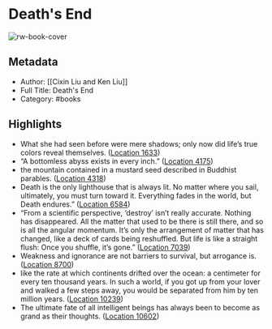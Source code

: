 # Death's End

![rw-book-cover](https://images-na.ssl-images-amazon.com/images/I/51fdj0QzTTL._SL200_.jpg)

## Metadata
- Author: [[Cixin Liu and Ken Liu]]
- Full Title: Death's End
- Category: #books

## Highlights
- What she had seen before were mere shadows; only now did life’s true colors reveal themselves. ([Location 1633](https://readwise.io/to_kindle?action=open&asin=B016AWGJBK&location=1633))
- “A bottomless abyss exists in every inch.” ([Location 4175](https://readwise.io/to_kindle?action=open&asin=B016AWGJBK&location=4175))
- the mountain contained in a mustard seed described in Buddhist parables. ([Location 4318](https://readwise.io/to_kindle?action=open&asin=B016AWGJBK&location=4318))
- Death is the only lighthouse that is always lit. No matter where you sail, ultimately, you must turn toward it. Everything fades in the world, but Death endures.” ([Location 6584](https://readwise.io/to_kindle?action=open&asin=B016AWGJBK&location=6584))
- “From a scientific perspective, ‘destroy’ isn’t really accurate. Nothing has disappeared. All the matter that used to be there is still there, and so is all the angular momentum. It’s only the arrangement of matter that has changed, like a deck of cards being reshuffled. But life is like a straight flush: Once you shuffle, it’s gone.” ([Location 7039](https://readwise.io/to_kindle?action=open&asin=B016AWGJBK&location=7039))
- Weakness and ignorance are not barriers to survival, but arrogance is. ([Location 8700](https://readwise.io/to_kindle?action=open&asin=B016AWGJBK&location=8700))
- like the rate at which continents drifted over the ocean: a centimeter for every ten thousand years. In such a world, if you got up from your lover and walked a few steps away, you would be separated from him by ten million years. ([Location 10239](https://readwise.io/to_kindle?action=open&asin=B016AWGJBK&location=10239))
- The ultimate fate of all intelligent beings has always been to become as grand as their thoughts. ([Location 10602](https://readwise.io/to_kindle?action=open&asin=B016AWGJBK&location=10602))
